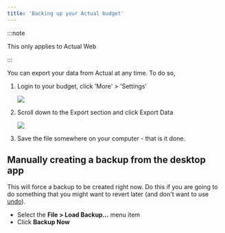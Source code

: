 ```yaml
---
title: 'Backing up your Actual budget'
---
```


:::note

This only applies to Actual Web

:::

You can export your data from Actual at any time. To do so,
1. Login to your budget, click 'More' > 'Settings'

   ![](/img/backup-restore/sidebar-settings.png)

2. Scroll down to the Export section and click Export Data

   ![](/img/backup-restore/settings-export.png)

3. Save the file somewhere on your computer - that is it done.

## Manually creating a backup from the desktop app

This will force a backup to be created right now. Do this if you are going to do something that you might want to revert later (and don't want to use [undo](/Getting-Started/tipstricks/#undoredo)).

- Select the **File > Load Backup…** menu item
- Click **Backup Now**
